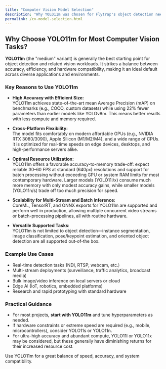 ```yaml
---
title: "Computer Vision Model Selection"
description: "Why YOLO11m was chosen for Flytrap's object detection needs"
permalink: /cv-model-selection.html
---
```


## Why Choose YOLO11m for Most Computer Vision Tasks?

**YOLO11m** (the "medium" variant) is generally the best starting point for object detection and related vision workloads. It strikes a balance between accuracy, efficiency, and hardware compatibility, making it an ideal default across diverse applications and environments.

### Key Reasons to Use YOLO11m

- **High Accuracy with Efficient Size:**  
  YOLO11m achieves state-of-the-art mean Average Precision (mAP) on benchmarks (e.g., COCO, custom datasets) while using 22% fewer parameters than earlier models like YOLOv8m. This means better results with less compute and memory required.

- **Cross-Platform Flexibility:**  
  The model fits comfortably on modern affordable GPUs (e.g., NVIDIA RTX 3080/3090), Apple Silicon (M1/M2/M4), and a wide range of CPUs. It is optimized for real-time speeds on edge devices, desktops, and high-performance servers alike.

- **Optimal Resource Utilization:**  
  YOLO11m offers a favorable accuracy-to-memory trade-off: expect reliable 30–60 FPS at standard (640px) resolutions and support for batch processing without exceeding GPU or system RAM limits for most contemporary hardware. Larger models (YOLO11l/x) consume much more memory with only modest accuracy gains, while smaller models (YOLO11n/s) trade off too much precision for speed.

- **Scalability for Multi-Stream and Batch Inference:**  
  CoreML, TensorRT, and ONNX exports for YOLO11m are supported and perform well in production, allowing multiple concurrent video streams or batch-processing pipelines, all with routine hardware.

- **Versatile Supported Tasks:**  
  YOLO11m is not limited to object detection—instance segmentation, image classification, pose/keypoint estimation, and oriented object detection are all supported out-of-the box.

### Example Use Cases

- Real-time detection tasks (NDI, RTSP, webcam, etc.)
- Multi-stream deployments (surveillance, traffic analytics, broadcast media)
- Bulk image/video inference on local servers or cloud
- Edge AI (IoT, robotics, embedded platforms)
- Research and rapid prototyping with standard hardware

### Practical Guidance

- For most projects, **start with YOLO11m** and tune hyperparameters as needed.  
- If hardware constraints or extreme speed are required (e.g., mobile, microcontrollers), consider YOLO11s or YOLO11n.  
- For ultra-high accuracy and abundant compute, YOLO11l or YOLO11x may be considered, but these generally have diminishing returns for their increased resource cost.

Use YOLO11m for a great balance of speed, accuracy, and system compatibility.